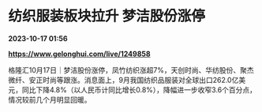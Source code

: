 # 纺织服装板块拉升 梦洁股份涨停

**2023-10-17 01:56**

**https://www.gelonghui.com/live/1249858**

格隆汇10月17日｜梦洁股份涨停，凤竹纺织涨超7%，天创时尚、华纺股份、聚杰微纤、安正时尚等跟涨。消息面上，9月我国纺织品服装对全球出口262.0亿美元，同比下降4.8%（以人民币计同比增长0.8%），降幅进一步收窄3.6个百分点，情况较前几个月明显回暖。